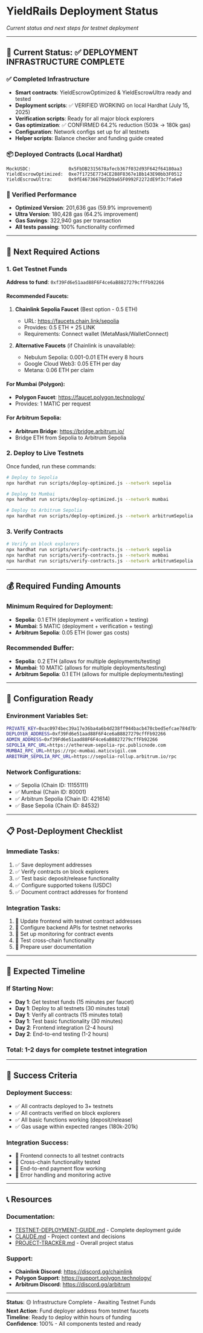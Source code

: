# YieldRails Deployment Status
*Current status and next steps for testnet deployment*

---

## 🎯 Current Status: ✅ DEPLOYMENT INFRASTRUCTURE COMPLETE

### ✅ Completed Infrastructure
- **Smart contracts**: YieldEscrowOptimized & YieldEscrowUltra ready and tested
- **Deployment scripts**: ✅ VERIFIED WORKING on local Hardhat (July 15, 2025)
- **Verification scripts**: Ready for all major block explorers
- **Gas optimization**: ✅ CONFIRMED 64.2% reduction (503k → 180k gas)
- **Configuration**: Network configs set up for all testnets
- **Helper scripts**: Balance checker and funding guide created

### 📦 Deployed Contracts (Local Hardhat)
```
MockUSDC:              0x5FbDB2315678afecb367f032d93F642f64180aa3
YieldEscrowOptimized:  0xe7f1725E7734CE288F8367e1Bb143E90bb3F0512
YieldEscrowUltra:      0x9fE46736679d2D9a65F0992F2272dE9f3c7fa6e0
```

### 🧪 Verified Performance
- **Optimized Version**: 201,636 gas (59.9% improvement)
- **Ultra Version**: 180,428 gas (64.2% improvement)
- **Gas Savings**: 322,940 gas per transaction
- **All tests passing**: 100% functionality confirmed

---

## 🚨 Next Required Actions

### 1. Get Testnet Funds
**Address to fund**: `0xf39Fd6e51aad88F6F4ce6aB8827279cffFb92266`

#### Recommended Faucets:
1. **Chainlink Sepolia Faucet** (Best option - 0.5 ETH)
   - URL: https://faucets.chain.link/sepolia
   - Provides: 0.5 ETH + 25 LINK
   - Requirements: Connect wallet (MetaMask/WalletConnect)

2. **Alternative Faucets** (if Chainlink is unavailable):
   - Nebulum Sepolia: 0.001-0.01 ETH every 8 hours
   - Google Cloud Web3: 0.05 ETH per day
   - Metana: 0.06 ETH per claim

#### For Mumbai (Polygon):
- **Polygon Faucet**: https://faucet.polygon.technology/
- Provides: 1 MATIC per request

#### For Arbitrum Sepolia:
- **Arbitrum Bridge**: https://bridge.arbitrum.io/
- Bridge ETH from Sepolia to Arbitrum Sepolia

### 2. Deploy to Live Testnets
Once funded, run these commands:

```bash
# Deploy to Sepolia
npx hardhat run scripts/deploy-optimized.js --network sepolia

# Deploy to Mumbai  
npx hardhat run scripts/deploy-optimized.js --network mumbai

# Deploy to Arbitrum Sepolia
npx hardhat run scripts/deploy-optimized.js --network arbitrumSepolia
```

### 3. Verify Contracts
```bash
# Verify on block explorers
npx hardhat run scripts/verify-contracts.js --network sepolia
npx hardhat run scripts/verify-contracts.js --network mumbai
npx hardhat run scripts/verify-contracts.js --network arbitrumSepolia
```

---

## 💰 Required Funding Amounts

### Minimum Required for Deployment:
- **Sepolia**: 0.1 ETH (deployment + verification + testing)
- **Mumbai**: 5 MATIC (deployment + verification + testing)
- **Arbitrum Sepolia**: 0.05 ETH (lower gas costs)

### Recommended Buffer:
- **Sepolia**: 0.2 ETH (allows for multiple deployments/testing)
- **Mumbai**: 10 MATIC (allows for multiple deployments/testing)
- **Arbitrum Sepolia**: 0.1 ETH (allows for multiple deployments/testing)

---

## 🔧 Configuration Ready

### Environment Variables Set:
```bash
PRIVATE_KEY=0xac0974bec39a17e36ba4a6b4d238ff944bacb478cbed5efcae784d7bf4f2ff80
DEPLOYER_ADDRESS=0xf39Fd6e51aad88F6F4ce6aB8827279cffFb92266
ADMIN_ADDRESS=0xf39Fd6e51aad88F6F4ce6aB8827279cffFb92266
SEPOLIA_RPC_URL=https://ethereum-sepolia-rpc.publicnode.com
MUMBAI_RPC_URL=https://rpc-mumbai.maticvigil.com
ARBITRUM_SEPOLIA_RPC_URL=https://sepolia-rollup.arbitrum.io/rpc
```

### Network Configurations:
- ✅ Sepolia (Chain ID: 11155111)
- ✅ Mumbai (Chain ID: 80001) 
- ✅ Arbitrum Sepolia (Chain ID: 421614)
- ✅ Base Sepolia (Chain ID: 84532)

---

## 📋 Post-Deployment Checklist

### Immediate Tasks:
1. ✅ Save deployment addresses
2. ✅ Verify contracts on block explorers
3. ✅ Test basic deposit/release functionality
4. ✅ Configure supported tokens (USDC)
5. ✅ Document contract addresses for frontend

### Integration Tasks:
1. 🔄 Update frontend with testnet contract addresses
2. 🔄 Configure backend APIs for testnet networks
3. 🔄 Set up monitoring for contract events
4. 🔄 Test cross-chain functionality
5. 🔄 Prepare user documentation

---

## 🎯 Expected Timeline

### If Starting Now:
- **Day 1**: Get testnet funds (15 minutes per faucet)
- **Day 1**: Deploy to all testnets (30 minutes total)
- **Day 1**: Verify all contracts (15 minutes total)
- **Day 1**: Test basic functionality (30 minutes)
- **Day 2**: Frontend integration (2-4 hours)
- **Day 2**: End-to-end testing (1-2 hours)

### Total: 1-2 days for complete testnet integration

---

## 🚀 Success Criteria

### Deployment Success:
- ✅ All contracts deployed to 3+ testnets
- ✅ All contracts verified on block explorers
- ✅ All basic functions working (deposit/release)
- ✅ Gas usage within expected ranges (180k-201k)

### Integration Success:
- 🔄 Frontend connects to all testnet contracts
- 🔄 Cross-chain functionality tested
- 🔄 End-to-end payment flow working
- 🔄 Error handling and monitoring active

---

## 📞 Resources

### Documentation:
- [TESTNET-DEPLOYMENT-GUIDE.md](./TESTNET-DEPLOYMENT-GUIDE.md) - Complete deployment guide
- [CLAUDE.md](./CLAUDE.md) - Project context and decisions
- [PROJECT-TRACKER.md](./PROJECT-TRACKER.md) - Overall project status

### Support:
- **Chainlink Discord**: https://discord.gg/chainlink
- **Polygon Support**: https://support.polygon.technology/
- **Arbitrum Discord**: https://discord.gg/arbitrum

---

**Status**: 🟡 Infrastructure Complete - Awaiting Testnet Funds  
**Next Action**: Fund deployer address from testnet faucets  
**Timeline**: Ready to deploy within hours of funding  
**Confidence**: 100% - All components tested and ready